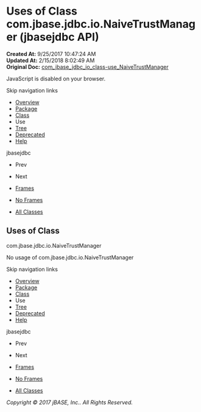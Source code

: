 # Uses of Class com.jbase.jdbc.io.NaiveTrustManager (jbasejdbc   API)

**Created At:** 9/25/2017 10:47:24 AM  
**Updated At:** 2/15/2018 8:02:49 AM  
**Original Doc:** [com_jbase_jdbc_io_class-use_NaiveTrustManager](https://docs.jbase.com/39235-class-use/com_jbase_jdbc_io_class-use_NaiveTrustManager)  

<!--<br>    try {<br>        if (location.href.indexOf('is-external=true') == -1) {<br>            parent.document.title="Uses of Class com.jbase.jdbc.io.NaiveTrustManager (jbasejdbc   API)";<br>        }<br>    }<br>    catch(err) {<br>    }<br>//-->
JavaScript is disabled on your browser.

Skip navigation links

- [Overview](../../../../../overview-summary.html)
- [Package](./../../com.jbase.jdbc.io-%28jbasejdbc---api%29)
- [Class](./../../naivetrustmanager-%28jbasejdbc-api%29 "class in com.jbase.jdbc.io")
- Use
- [Tree](./../../com.jbase.jdbc.io-class-hierarchy-%28jbasejdbc---api%29)
- [Deprecated](../../../../../deprecated-list.html)
- [Help](../../../../../help-doc.html)


jbasejdbc <br>

- Prev
- Next


- [Frames](./.)
- [No Frames](./.)


- [All Classes](../../../../../allclasses-noframe.html)


<!--<br>  allClassesLink = document.getElementById("allclasses\_navbar\_top");<br>  if(window==top) {<br>    allClassesLink.style.display = "block";<br>  }<br>  else {<br>    allClassesLink.style.display = "none";<br>  }<br>  //-->

## Uses of Class
com.jbase.jdbc.io.NaiveTrustManager

No usage of com.jbase.jdbc.io.NaiveTrustManager

Skip navigation links

- [Overview](../../../../../overview-summary.html)
- [Package](./../../com.jbase.jdbc.io-%28jbasejdbc---api%29)
- [Class](./../../naivetrustmanager-%28jbasejdbc-api%29 "class in com.jbase.jdbc.io")
- Use
- [Tree](./../../com.jbase.jdbc.io-class-hierarchy-%28jbasejdbc---api%29)
- [Deprecated](../../../../../deprecated-list.html)
- [Help](../../../../../help-doc.html)


jbasejdbc <br>

- Prev
- Next


- [Frames](./.)
- [No Frames](./.)


- [All Classes](../../../../../allclasses-noframe.html)


<!--<br>  allClassesLink = document.getElementById("allclasses\_navbar\_bottom");<br>  if(window==top) {<br>    allClassesLink.style.display = "block";<br>  }<br>  else {<br>    allClassesLink.style.display = "none";<br>  }<br>  //-->

*Copyright © 2017 jBASE, Inc.. All Rights Reserved.*
